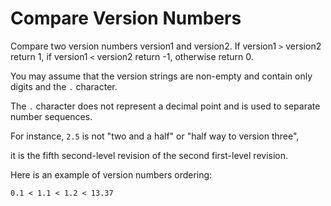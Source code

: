 # Compare Version Numbers

Compare two version numbers version1 and version2.
If version1 `>` version2 return 1, if version1 `<` version2 return -1, otherwise return 0.

You may assume that the version strings are non-empty and contain only digits and the `.` character.  

The `.` character does not represent a decimal point and is used to separate number sequences.  

For instance, `2.5` is not "two and a half" or "half way to version three",   

it is the fifth second-level revision of the second first-level revision.  


Here is an example of version numbers ordering:  

```
0.1 < 1.1 < 1.2 < 13.37
```

